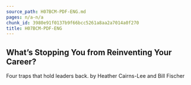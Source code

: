 ```yaml
---
source_path: H07BCM-PDF-ENG.md
pages: n/a-n/a
chunk_id: 3980e91f0137b9f66bcc5261a8aa2a7014a0f270
title: H07BCM-PDF-ENG
---
```

## What’s Stopping You from Reinventing Your Career?

Four traps that hold leaders back. by Heather Cairns-Lee and Bill Fischer
